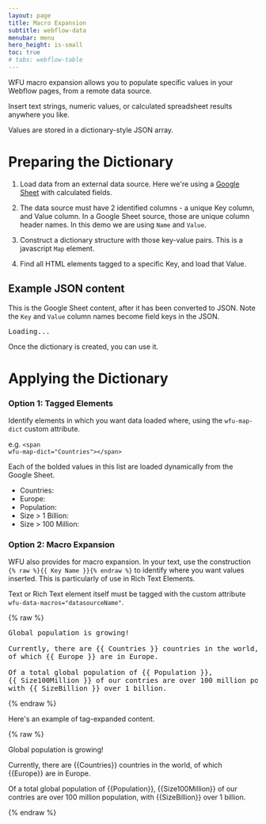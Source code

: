 ```yaml
---
layout: page
title: Macro Expansion
subtitle: webflow-data
menubar: menu
hero_height: is-small
toc: true
# tabs: webflow-table
---
```


WFU macro expansion allows you to populate specific values in your Webflow pages, from a remote data source.

Insert text strings, numeric values, or calculated spreadsheet results anywhere you like.

Values are stored in a dictionary-style JSON array.



# Preparing the Dictionary

1. Load data from an external data source.
Here we're using a 
<a href="https://docs.google.com/spreadsheets/d/16lPOiFz5Ow-FTro5SWS-m00fNhRjgsiyeSBdme3gKX0/edit#gid=118669749" target="_blank">Google Sheet</a> 
with calculated fields.

2. The data source must have 2 identified columns - a unique Key column, and Value column.
In a Google Sheet source, those are unique column header names.
In this demo we are using `Name` and `Value`.

3. Construct a dictionary structure with those key-value pairs.
This is a javascript `Map` element.

4. Find all HTML elements tagged to a specific Key, and load that Value.




## Example JSON content

This is the Google Sheet content, after it has been converted to JSON.
Note the `Key` and `Value` column names become field keys in the JSON.

<div class="demo area grey large">
    <pre id="json1">Loading...</pre>
</div>

Once the dictionary is created, you can use it.

# Applying the Dictionary

### Option 1: Tagged Elements

Identify elements in which you want data loaded where, using the <code>wfu-map-dict</code> custom attribute.

e.g. <code>&lt;span wfu-map-dict="Countries"&gt;&lt;/span&gt;</code>

Each of the bolded values in this list are loaded dynamically from the Google Sheet.



- Countries: <b><span wfu-map-dict="Countries"></span></b>
- Europe: <b><span wfu-map-dict="Europe"></span></b>
- Population: <b><span wfu-map-dict="Population"></span></b>
- Size > 1 Billion: <b><span wfu-map-dict="SizeBillion"></span></b>
- Size > 100 Million: <b><span wfu-map-dict="Size100Million"></span></b>







### Option 2: Macro Expansion

WFU also provides for macro expansion.
In your text, use the construction <code>{% raw %}{{ Key Name }}{% endraw %}</code>
to identify where you want values inserted.
This is particularly of use in Rich Text Elements.

Text or Rich Text element itself must be tagged with the custom attribute
    <code> wfu-data-macros="datasourceName"</code>.

{% raw %}
<pre>
Global population is growing!
                    
Currently, there are {{ Countries }} countries in the world,
of which {{ Europe }} are in Europe.
                    
Of a total global population of {{ Population }},
{{ Size100Million }} of our contries are over 100 million population,
with {{ SizeBillion }} over 1 billion.
</pre>
{% endraw %}


Here's an example of tag-expanded content.


<div class="container" style="width: 100%; justify-content: left;" wfu-data-macros="datasourceName">
<div class="notification is-primary">
{% raw %}
<p>
Global population is growing!
</p>
<p>
Currently, there are {{Countries}} countries in the world,
of which {{Europe}} are in Europe.
</p>
<p>
Of a total global population of {{Population}},
{{Size100Million}} of our contries are over 100 million population,
with {{SizeBillion}} over 1 billion.
</p>
{% endraw %}
</div>
</div>



<script src="https://code.jquery.com/jquery-3.6.0.min.js" type="text/javascript" crossorigin="anonymous"></script>

<script type="module">

    import { Database, getCsvAsJson } from 'https://cdn.jsdelivr.net/gh/sygnaltech/webflow-util/src/modules/webflow-data.js';
    import { renderTableFromJson } from 'https://cdn.jsdelivr.net/gh/sygnaltech/webflow-util/src/modules/webflow-table.js';
    import { getGoogleSheetCsvUrl } from 'https://cdn.jsdelivr.net/gh/sygnaltech/webflow-util/src/datasources/google-sheet-data.js';

    import { renderTableFromGoogleSheet } from 'https://cdn.jsdelivr.net/gh/sygnaltech/webflow-util/src/locode/webflow-table-helper.js';

    $(function () {

        var json;

        // TEST #1 - retrieve CSV as JSON

        // Get JSON data
        // retrieve from Google Sheet
        json = getCsvAsJson(
            'https://docs.google.com/spreadsheets/d/16lPOiFz5Ow-FTro5SWS-m00fNhRjgsiyeSBdme3gKX0/export?format=csv&gid=118669749',
            true // pretty print
        )

        // Display JSON data
        $("#json1").text(
            json
        );

        var db = new Database();
        db.data.set ("Countries", JSON.parse(json));

        // Create Dictionary
        var dict = db.getDictionary ("Countries", "Name", "Value");

        // Apply data to all elements
        $("*[wfu-map-dict]").each(function (i, obj) {

            $(obj).text(
                dict.get(obj.getAttribute("wfu-map-dict"))
            );

        });

        // Expand macros
        $("*[wfu-data-macros]").each(function (i, obj) {

            var html = $(obj).html();
//                    dict.get(obj.getAttribute("wfu-map-dict"))

            html = html.replace(
                /{\s*(?<cmd>\w*)\s*\{\s*(?<params>\w*)\s*\}\s*(?<options>\w*)\s*\}/g,
                replacer
                );

                // \{\s*(?<cmd>\w*)\s*\{\s*(?<params>\w*)\s*\}\s*(?<options>\w*)\s*\}

//                var newString = 'abc12345#$*%'.replace(/([^\d]*)(\d*)([^\w]*)/, replacer);

            // [$<params>]

            $(obj).html(
                html
            );

        });

        // https://regexr.com/
        // https://developer.mozilla.org/en-US/docs/Web/JavaScript/Reference/Global_Objects/String/replace#specifying_a_string_as_a_parameter
        function replacer(match, p1, p2, p3, offset, string) {
            return dict.get(p2);
        }

    });

</script>


